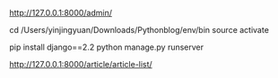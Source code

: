 http://127.0.0.1:8000/admin/

cd /Users/yinjingyuan/Downloads/Pythonblog/env/bin
source activate

pip install django==2.2
python manage.py runserver

http://127.0.0.1:8000/article/article-list/
